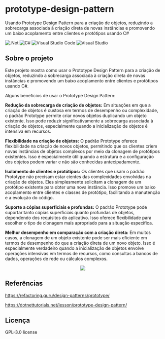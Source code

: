 # prototype-design-pattern
Usando Prototype Design Pattern para a criação de objetos, reduzindo a sobrecarga associada à criação direta de novas instâncias e promovendo um baixo acoplamento entre clientes e protótipos usando C#

![.Net](https://img.shields.io/badge/.NET-5C2D91?style=for-the-badge&logo=.net&logoColor=white)
![C#](https://img.shields.io/badge/c%23-%23239120.svg?style=for-the-badge&logo=c-sharp&logoColor=white)
![Visual Studio Code](https://img.shields.io/badge/Visual%20Studio%20Code-0078d7.svg?style=for-the-badge&logo=visual-studio-code&logoColor=white)
![Visual Studio](https://img.shields.io/badge/Visual%20Studio-5C2D91.svg?style=for-the-badge&logo=visual-studio&logoColor=white)

## Sobre o projeto
Este projeto mostra como usar o Prototype Design Pattern para a criação de objetos, reduzindo a sobrecarga associada à criação direta de novas instâncias e promovendo um baixo acoplamento entre clientes e protótipos usando C#.

Alguns benefícios de usar o Prototype Design Pattern:

**Redução da sobrecarga de criação de objetos:** Em situações em que a criação de objetos é custosa em termos de desempenho ou complexidade, o padrão Prototype permite criar novos objetos duplicando um objeto existente. Isso pode reduzir significativamente a sobrecarga associada à criação de objetos, especialmente quando a inicialização de objetos é intensiva em recursos.

**Flexibilidade na criação de objetos:** O padrão Prototype oferece flexibilidade na criação de novos objetos, permitindo que os clientes criem novas instâncias de objetos complexos por meio da clonagem de protótipos existentes. Isso é especialmente útil quando a estrutura e a configuração dos objetos podem variar e não são conhecidas antecipadamente.

**Isolamento de clientes e protótipos:** Os clientes que usam o padrão Prototype não precisam estar cientes das complexidades envolvidas na criação de objetos. Eles simplesmente solicitam a clonagem de um protótipo existente para obter uma nova instância. Isso promove um baixo acoplamento entre clientes e classes de protótipo, facilitando a manutenção e a evolução do código.

**Suporte a cópias superficiais e profundas:** O padrão Prototype pode suportar tanto cópias superficiais quanto profundas de objetos, dependendo dos requisitos do aplicativo. Isso oferece flexibilidade para escolher o tipo de clonagem mais apropriado para a situação específica.

**Melhor desempenho em comparação com a criação direta:** Em muitos casos, a clonagem de um objeto existente pode ser mais eficiente em termos de desempenho do que a criação direta de um novo objeto. Isso é especialmente verdadeiro quando a inicialização de objetos envolve operações intensivas em termos de recursos, como consultas a bancos de dados, operações de rede ou cálculos complexos.

<div align="center">
    <img src="https://github.com/jfs-dev/prototype-design-pattern/assets/54154628/d162907f-c12f-4cba-9e2e-f26cc3dc7371"</img>
</div>

## Referências
https://refactoring.guru/design-patterns/prototype/

https://dotnettutorials.net/lesson/prototype-design-pattern/

## Licença
GPL-3.0 license
